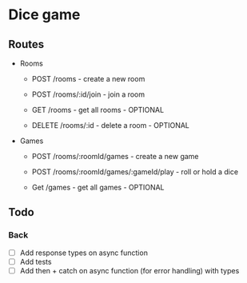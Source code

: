 # Dice game

## Routes

- Rooms

  - POST /rooms - create a new room
  - POST /rooms/:id/join - join a room

  - GET /rooms - get all rooms - OPTIONAL
  - DELETE /rooms/:id - delete a room - OPTIONAL

- Games

  - POST /rooms/:roomId/games - create a new game
  - POST /rooms/:roomId/games/:gameId/play - roll or hold a dice

  - Get /games - get all games - OPTIONAL

## Todo

### Back

- [ ] Add response types on async function
- [ ] Add tests
- [ ] Add then + catch on async function (for error handling) with types
